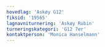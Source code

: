 ```yaml
---
hovedlag: 'Askøy G12'
fiksid: '19565'
lagnavniturnering: 'Askøy Rubin'
turneringskategori: 'G12 7er'
kontaktperson: 'Monica Hanselmann'
---
```

